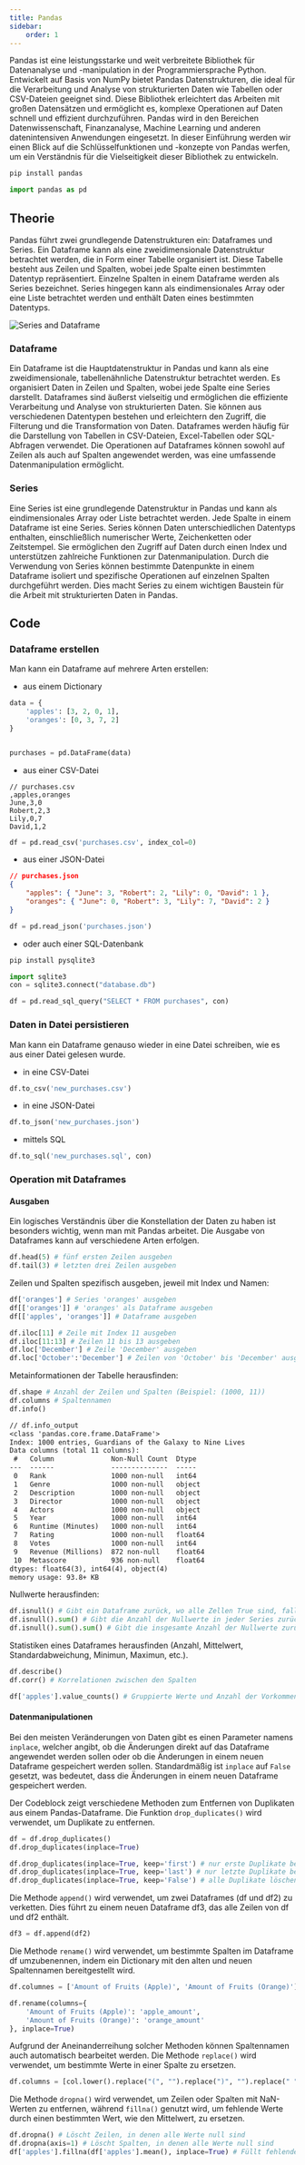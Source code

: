 ```yaml
---
title: Pandas
sidebar:
    order: 1
---
```


Pandas ist eine leistungsstarke und weit verbreitete Bibliothek für Datenanalyse und -manipulation in der Programmiersprache Python. Entwickelt auf Basis von NumPy bietet Pandas Datenstrukturen, die ideal für die Verarbeitung und Analyse von strukturierten Daten wie Tabellen oder CSV-Dateien geeignet sind. Diese Bibliothek erleichtert das Arbeiten mit großen Datensätzen und ermöglicht es, komplexe Operationen auf Daten schnell und effizient durchzuführen. Pandas wird in den Bereichen Datenwissenschaft, Finanzanalyse, Machine Learning und anderen datenintensiven Anwendungen eingesetzt. In dieser Einführung werden wir einen Blick auf die Schlüsselfunktionen und -konzepte von Pandas werfen, um ein Verständnis für die Vielseitigkeit dieser Bibliothek zu entwickeln.

```bash title="Installing pandas"
pip install pandas
```

```python
import pandas as pd
```

## Theorie

Pandas führt zwei grundlegende Datenstrukturen ein: Dataframes und Series. Ein Dataframe kann als eine zweidimensionale Datenstruktur betrachtet werden, die in Form einer Tabelle organisiert ist. Diese Tabelle besteht aus Zeilen und Spalten, wobei jede Spalte einen bestimmten Datentyp repräsentiert. Einzelne Spalten in einem Dataframe werden als Series bezeichnet. Series hingegen kann als eindimensionales Array oder eine Liste betrachtet werden und enthält Daten eines bestimmten Datentyps.

![Series and Dataframe](../../../../assets/artificial_intelligence/series-and-dataframe.png)

### Dataframe

Ein Dataframe ist die Hauptdatenstruktur in Pandas und kann als eine zweidimensionale, tabellenähnliche Datenstruktur betrachtet werden. Es organisiert Daten in Zeilen und Spalten, wobei jede Spalte eine Series darstellt. Dataframes sind äußerst vielseitig und ermöglichen die effiziente Verarbeitung und Analyse von strukturierten Daten. Sie können aus verschiedenen Datentypen bestehen und erleichtern den Zugriff, die Filterung und die Transformation von Daten. Dataframes werden häufig für die Darstellung von Tabellen in CSV-Dateien, Excel-Tabellen oder SQL-Abfragen verwendet. Die Operationen auf Dataframes können sowohl auf Zeilen als auch auf Spalten angewendet werden, was eine umfassende Datenmanipulation ermöglicht.

### Series

Eine Series ist eine grundlegende Datenstruktur in Pandas und kann als eindimensionales Array oder Liste betrachtet werden. Jede Spalte in einem Dataframe ist eine Series. Series können Daten unterschiedlichen Datentyps enthalten, einschließlich numerischer Werte, Zeichenketten oder Zeitstempel. Sie ermöglichen den Zugriff auf Daten durch einen Index und unterstützen zahlreiche Funktionen zur Datenmanipulation. Durch die Verwendung von Series können bestimmte Datenpunkte in einem Dataframe isoliert und spezifische Operationen auf einzelnen Spalten durchgeführt werden. Dies macht Series zu einem wichtigen Baustein für die Arbeit mit strukturierten Daten in Pandas.

## Code

### Dataframe erstellen

Man kann ein Dataframe auf mehrere Arten erstellen:

-   aus einem Dictionary

```python
data = {
    'apples': [3, 2, 0, 1],
    'oranges': [0, 3, 7, 2]
}
```

```python

purchases = pd.DataFrame(data)
```

-   aus einer CSV-Datei

```csv
// purchases.csv
,apples,oranges
June,3,0
Robert,2,3
Lily,0,7
David,1,2
```

```python
df = pd.read_csv('purchases.csv', index_col=0)
```

-   aus einer JSON-Datei

```json
// purchases.json
{
    "apples": { "June": 3, "Robert": 2, "Lily": 0, "David": 1 },
    "oranges": { "June": 0, "Robert": 3, "Lily": 7, "David": 2 }
}
```

```python
df = pd.read_json('purchases.json')
```

-   oder auch einer SQL-Datenbank

```bash title="Installing sqlite3"
pip install pysqlite3
```

```python
import sqlite3
con = sqlite3.connect("database.db")

df = pd.read_sql_query("SELECT * FROM purchases", con)
```

### Daten in Datei persistieren

Man kann ein Dataframe genauso wieder in eine Datei schreiben, wie es aus einer Datei gelesen wurde.

-   in eine CSV-Datei

```python
df.to_csv('new_purchases.csv')
```

-   in eine JSON-Datei

```python
df.to_json('new_purchases.json')
```

-   mittels SQL

```python
df.to_sql('new_purchases.sql', con)
```

### Operation mit Dataframes

#### Ausgaben

Ein logisches Verständnis über die Konstellation der Daten zu haben ist besonders wichtig, wenn man mit Pandas arbeitet. Die Ausgabe von Dataframes kann auf verschiedene Arten erfolgen.

```python
df.head(5) # fünf ersten Zeilen ausgeben
df.tail(3) # letzten drei Zeilen ausgeben
```

Zeilen und Spalten spezifisch ausgeben, jeweil mit Index und Namen:

```python
df['oranges'] # Series 'oranges' ausgeben
df[['oranges']] # 'oranges' als Dataframe ausgeben
df[['apples', 'oranges']] # Dataframe ausgeben

df.iloc[11] # Zeile mit Index 11 ausgeben
df.iloc[11:13] # Zeilen 11 bis 13 ausgeben
df.loc['December'] # Zeile 'December' ausgeben
df.loc['October':'December'] # Zeilen von 'October' bis 'December' ausgeben
```

Metainformationen der Tabelle herausfinden:

```python
df.shape # Anzahl der Zeilen und Spalten (Beispiel: (1000, 11))
df.columns # Spaltennamen
df.info()
```

```txt
// df.info_output
<class 'pandas.core.frame.DataFrame'>
Index: 1000 entries, Guardians of the Galaxy to Nine Lives
Data columns (total 11 columns):
 #   Column              Non-Null Count  Dtype
---  ------              --------------  -----
 0   Rank                1000 non-null   int64
 1   Genre               1000 non-null   object
 2   Description         1000 non-null   object
 3   Director            1000 non-null   object
 4   Actors              1000 non-null   object
 5   Year                1000 non-null   int64
 6   Runtime (Minutes)   1000 non-null   int64
 7   Rating              1000 non-null   float64
 8   Votes               1000 non-null   int64
 9   Revenue (Millions)  872 non-null    float64
 10  Metascore           936 non-null    float64
dtypes: float64(3), int64(4), object(4)
memory usage: 93.8+ KB
```

Nullwerte herausfinden:

```python
df.isnull() # Gibt ein Dataframe zurück, wo alle Zellen True sind, falls die Werte null sind
df.isnull().sum() # Gibt die Anzahl der Nullwerte in jeder Series zurück
df.isnull().sum().sum() # Gibt die insgesamte Anzahl der Nullwerte zurück
```

Statistiken eines Dataframes herausfinden (Anzahl, Mittelwert, Standardabweichung, Minimun, Maximun, etc.).

```python
df.describe()
df.corr() # Korrelationen zwischen den Spalten
```

```python
df['apples'].value_counts() # Gruppierte Werte und Anzahl der Vorkommen
```

#### Datenmanipulationen

Bei den meisten Veränderungen von Daten gibt es einen Parameter namens `inplace`, welcher angibt, ob die Änderungen direkt auf das Dataframe angewendet werden sollen oder ob die Änderungen in einem neuen Dataframe gespeichert werden sollen. Standardmäßig ist `inplace` auf `False` gesetzt, was bedeutet, dass die Änderungen in einem neuen Dataframe gespeichert werden.

Der Codeblock zeigt verschiedene Methoden zum Entfernen von Duplikaten aus einem Pandas-Dataframe. Die Funktion `drop_duplicates()` wird verwendet, um Duplikate zu entfernen.

```python
df = df.drop_duplicates()
df.drop_duplicates(inplace=True)

df.drop_duplicates(inplace=True, keep='first') # nur erste Duplikate behalten
df.drop_duplicates(inplace=True, keep='last') # nur letzte Duplikate behalten
df.drop_duplicates(inplace=True, keep='False') # alle Duplikate löschen
```

Die Methode `append()` wird verwendet, um zwei Dataframes (df und df2) zu verketten. Dies führt zu einem neuen Dataframe df3, das alle Zeilen von df und df2 enthält.

```python
df3 = df.append(df2)
```

Die Methode `rename()` wird verwendet, um bestimmte Spalten im Dataframe df umzubenennen, indem ein Dictionary mit den alten und neuen Spaltennamen bereitgestellt wird.

```python
df.columnes = ['Amount of Fruits (Apple)', 'Amount of Fruits (Orange)']
```

```python
df.rename(columns={
    'Amount of Fruits (Apple)': 'apple_amount',
    'Amount of Fruits (Orange)': 'orange_amount'
}, inplace=True)
```

Aufgrund der Aneinanderreihung solcher Methoden können Spaltennamen auch automatisch bearbeitet werden. Die Methode `replace()` wird verwendet, um bestimmte Werte in einer Spalte zu ersetzen.

```python
df.columns = [col.lower().replace("(", "").replace(")", "").replace(" ", "_") for col in df]
```

Die Methode `dropna()` wird verwendet, um Zeilen oder Spalten mit NaN-Werten zu entfernen, während `fillna()` genutzt wird, um fehlende Werte durch einen bestimmten Wert, wie den Mittelwert, zu ersetzen.

```python
df.dropna() # Löscht Zeilen, in denen alle Werte null sind
df.dropna(axis=1) # Löscht Spalten, in denen alle Werte null sind
df['apples'].fillna(df['apples'].mean(), inplace=True) # Füllt fehlende Werte mit dem Mittelwert der Spalte 'apples' aus
```
